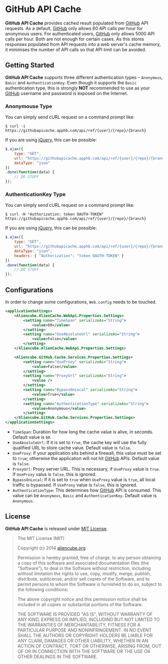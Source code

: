 # GitHub API Cache #

**GitHub API Cache** provides cached result populated from [GitHub][gh] API requests. As a default, [GitHub][gh] only allows 60 API calls per hour for anonymous users. For authenticated users, [GitHub][gh] only allows 5000 API calls per hour. Both are not enough for certain cases. As this stores responses populated from API requests into a web server's cache memory, it minimises the number of API calls so that API limit can be avoided.


## Getting Started ##

**GitHub API Cache** supports three different authentication types &ndash; `Anonymous`, `Basic` and `AuthenticationKey`. Even though it supports the `Basic` authentication type, this is strongly **NOT** recommended to use as your [GitHub][gh] username and password is exposed on the Internet.


### Anonymouse Type ###

You can simply send cURL request on a command prompt like:

```shell
$ curl -i https://githubapicache.apphb.com/api/ref/{user}/{repo}/{branch}
```

If you are using [jQuery][jq], this can be possible:

```javascript
$.ajax({
    type: "GET",
    url: "https://githubapicache.apphb.com/api/ref/{user}/{repo}/{branch}",
    dataType: "json"
})
.done(function(data) {
    // DO STUFF
});
```


### AuthenticationKey Type ###

You can simply send cURL request on a command prompt like:

```shell
$ curl -H "Authorization: token OAUTH-TOKEN" https://githubapicache.apphb.com/api/ref/{user}/{repo}/{branch}
```

If you are using [jQuery][jq], this can be possible:

```javascript
$.ajax({
    type: "GET",
    url: "https://githubapicache.apphb.com/api/ref/{user}/{repo}/{branch}",
    dataType: "json",
    headers: { "Authorization": "token OAUTH-TOKEN" }
})
.done(function(data) {
    // DO STUFF
});
```


## Configurations ##

In order to change some configurations, `Web.config` needs to be touched.

```xml
<applicationSettings>
    <Aliencube.AlienCache.WebApi.Properties.Settings>
        <setting name="TimeSpan" serializeAs="String">
            <value>60</value>
        </setting>
        <setting name="UseAbsoluteUrl" serializeAs="String">
            <value>False</value>
        </setting>
    </Aliencube.AlienCache.WebApi.Properties.Settings>

    <Aliencube.GitHub.Cache.Services.Properties.Settings>
        <setting name="UseProxy" serializeAs="String">
            <value>False</value>
        </setting>
        <setting name="ProxyUrl" serializeAs="String">
            <value />
        </setting>
        <setting name="BypassOnLocal" serializeAs="String">
            <value>True</value>
        </setting>
        <setting name="AuthenticationType" serializeAs="String">
            <value>Anonymous</value>
        </setting>
    </Aliencube.GitHub.Cache.Services.Properties.Settings>
</applicationSettings>
```

* `TimeSpan`: Duration for how long the cache value is alive, in seconds. Default value is `60`.
* `UseAbsoluteUrl`: If it is set to `true`, the cache key will use the fully qualified URL to store cache value. Default value is `false`.
* `UseProxy`: If your application sits behind a firewall, this value must be set to `true`; otherwise the application will not hit [GitHub][gh] APIs. Default value is `false`.
* `ProxyUrl`: Proxy server URL. This is necessary, if `UseProxy` value is `true`. If `UseProxy` valus is `false`, this is ignored.
* `BypassOnLocal`: If it is set to `true` when `UseProxy` value is `true`, all local traffic is bypassed. If `UseProxy` value is `false`, this is ignored.
* `AuthenticationType`: This determines how [GitHub][gh] API is consumed. This value can be `Anonymous`, `Basic` and `AuthenticationKey`. Default value is `Anonymous`. 


## License ##

**GitHub API Cache** is released under [MIT License](http://opensource.org/licenses/MIT).

> The MIT License (MIT)
> 
> Copyright (c) 2014 [aliencube.org](http://aliencube.org)
> 
> Permission is hereby granted, free of charge, to any person obtaining a copy of this software and associated documentation files (the "Software"), to deal in the Software without restriction, including without limitation the rights to use, copy, modify, merge, publish, distribute, sublicense, and/or sell copies of the Software, and to permit persons to whom the Software is
> furnished to do so, subject to the following conditions:
> 
> The above copyright notice and this permission notice shall be included in all copies or substantial portions of the Software.
> 
> THE SOFTWARE IS PROVIDED "AS IS", WITHOUT WARRANTY OF ANY KIND, EXPRESS OR IMPLIED, INCLUDING BUT NOT LIMITED TO THE WARRANTIES OF MERCHANTABILITY, FITNESS FOR A PARTICULAR PURPOSE AND NONINFRINGEMENT. IN NO EVENT SHALL THE AUTHORS OR COPYRIGHT HOLDERS BE LIABLE FOR ANY CLAIM, DAMAGES OR OTHER LIABILITY, WHETHER IN AN ACTION OF CONTRACT, TORT OR OTHERWISE, ARISING FROM, OUT OF OR IN CONNECTION WITH THE SOFTWARE OR THE USE OR OTHER DEALINGS IN THE SOFTWARE.

[gh]: http://github.com
[jq]: http://jquery.com
